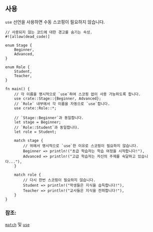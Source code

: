 ## 사용

`use` 선언을 사용하면 수동 스코핑이 필요하지 않습니다.

```rust,editable
// 사용되지 않는 코드에 대한 경고를 숨기는 속성.
#![allow(dead_code)]

enum Stage {
    Beginner,
    Advanced,
}

enum Role {
    Student,
    Teacher,
}

fn main() {
    // 각 이름을 명시적으로 `use`하여 스코핑 없이 사용 가능하도록 합니다.
    use crate::Stage::{Beginner, Advanced};
    // `Role` 내부에서 각 이름을 자동으로 `use`합니다.
    use crate::Role::*;

    // `Stage::Beginner`과 동일합니다.
    let stage = Beginner;
    // `Role::Student`과 동일합니다.
    let role = Student;

    match stage {
        // 위에서 명시적으로 `use`한 이유로 스코핑이 필요하지 않습니다.
        Beginner => println!("초급 학습자는 학습 여정을 시작합니다!"),
        Advanced => println!("고급 학습자는 자신의 주제를 숙달하고 있습니다..."),
    }

    match role {
        // 다시 한번 스코핑이 필요하지 않습니다.
        Student => println!("학생들은 지식을 습득합니다!"),
        Teacher => println!("교사들은 지식을 전파합니다!"),
    }
}
```

### 참조:

[`match`][match] 및 [`use`][use]

[use]: ../../mod/use.md
[match]: ../../flow_control/match.md
